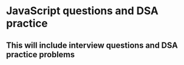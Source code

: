 # JavaScript questions and DSA practice
## This will include interview questions and DSA practice problems